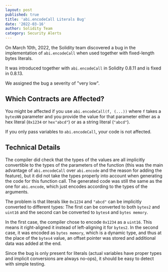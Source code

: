 ```yaml
---
layout: post
published: true
title: 'abi.encodeCall Literals Bug'
date: '2022-03-16'
author: Solidity Team
category: Security Alerts
---
```


On March 10th, 2022, the Solidity team discovered a bug in the implementation of
`abi.encodeCall` when used together with fixed-length bytes literals.

It was introduced together with `abi.encodeCall` in Solidity 0.8.11 and is fixed
in 0.8.13.

We assigned the bug a severity of "very low".

## Which Contracts are Affected?

You might be affected if you use `abi.encodeCall(f, (...))` where `f` takes a
`bytesNN` parameter and you provide the value for that parameter either as a hex
literal (`0x1234` or `hex"abcd"`) or as a string literal (`"abcd"`).

If you only pass variables to `abi.encodeCall`, your code is not affected.

## Technical Details

The compiler did check that the types of the values are all implicitly
convertible to the types of the parameters of the function (this was the main
advantage of `abi.encodeCall` over `abi.encode` and the reason for adding the
feature), but it did not take the types properly into account when generating
the code for this function call. The generated code was still the same as the
one for `abi.encode`, which just encodes according to the types of the
arguments.

The problem is that literals like `0x1234` and `"abcd"` can be implicitly
converted to different types: The first can be converted to both `bytes2` and
`uint16` and the second can be converted to `bytes4` and `bytes memory`.

In the first case, the compiler chose to encode `0x1234` as a `uint16`. This
means it right-aligned it instead of left-aligning it for `bytes2`. In the
second case, it was encoded as `bytes memory`, which is a dynamic type, and thus
at the place of the `bytes4` value, an offset pointer was stored and additional
data was added at the end.

Since the bug is only present for literals (actual variables have proper types
and implicit conversions are always no-ops), it should be easy to detect with
simple testing.
